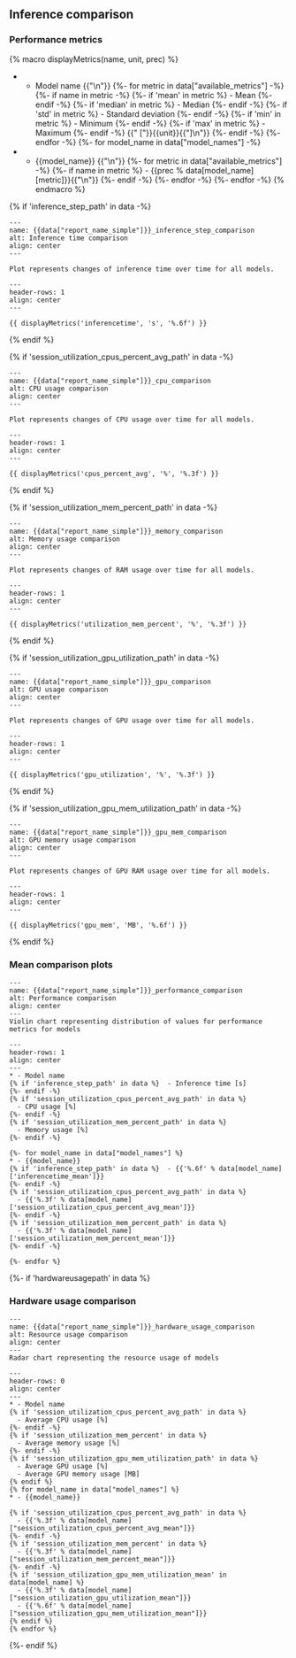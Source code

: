 ## Inference comparison

### Performance metrics

{% macro displayMetrics(name, unit, prec) %}
* - Model name {{"\n"}}
{%- for metric in data["available_metrics"] -%}
{%- if name in metric -%}
{%- if 'mean' in metric %}  - Mean  {%- endif -%}
{%- if 'median' in metric %}  - Median {%- endif -%}
{%- if 'std' in metric %}  - Standard deviation {%- endif -%}
{%- if 'min' in metric %}  - Minimum {%- endif -%}
{%- if 'max' in metric %}  - Maximum {%- endif -%}
{{" ["}}{{unit}}{{"]\n"}}
{%- endif -%}
{%- endfor -%}
{%- for model_name in data["model_names"] -%}
* - {{model_name}} {{"\n"}}
{%- for metric in data["available_metrics"] -%}
{%- if name in metric %}  - {{prec % data[model_name][metric]}}{{"\n"}} {%- endif -%}
{%- endfor -%}
{%- endfor -%}
{% endmacro %}

{% if 'inference_step_path' in data -%}
```{figure} {{data["inference_step_path"]}}
---
name: {{data["report_name_simple"]}}_inference_step_comparison
alt: Inference time comparison
align: center
---

Plot represents changes of inference time over time for all models.
```

```{list-table} Summary of inference time metrics for models
---
header-rows: 1
align: center
---

{{ displayMetrics('inferencetime', 's', '%.6f') }}

```
{% endif %}

{% if 'session_utilization_cpus_percent_avg_path' in data -%}
```{figure} {{data["session_utilization_cpus_percent_avg_path"]}}
---
name: {{data["report_name_simple"]}}_cpu_comparison
alt: CPU usage comparison
align: center
---

Plot represents changes of CPU usage over time for all models.
```

```{list-table} Summary of CPU usage metrics for models
---
header-rows: 1
align: center
---

{{ displayMetrics('cpus_percent_avg', '%', '%.3f') }}
```
{% endif %}

{% if 'session_utilization_mem_percent_path' in data -%}
```{figure} {{data["session_utilization_mem_percent_path"]}}
---
name: {{data["report_name_simple"]}}_memory_comparison
alt: Memory usage comparison
align: center
---

Plot represents changes of RAM usage over time for all models.
```
```{list-table} Summary of RAM usage metrics for models
---
header-rows: 1
align: center
---

{{ displayMetrics('utilization_mem_percent', '%', '%.3f') }}
```
{% endif %}

{% if 'session_utilization_gpu_utilization_path' in data -%}
```{figure} {{data["session_utilization_gpu_utilization_path"]}}
---
name: {{data["report_name_simple"]}}_gpu_comparison
alt: GPU usage comparison
align: center
---

Plot represents changes of GPU usage over time for all models.
```
```{list-table} Summary of GPU usage metrics for models
---
header-rows: 1
align: center
---

{{ displayMetrics('gpu_utilization', '%', '%.3f') }}
```
{% endif %}

{% if 'session_utilization_gpu_mem_utilization_path' in data -%}
```{figure} {{data["session_utilization_gpu_mem_utilization_path"]}}
---
name: {{data["report_name_simple"]}}_gpu_mem_comparison
alt: GPU memory usage comparison
align: center
---

Plot represents changes of GPU RAM usage over time for all models.
```
```{list-table} Summary of GPU RAM usage metrics for models
---
header-rows: 1
align: center
---

{{ displayMetrics('gpu_mem', 'MB', '%.6f') }}
```
{% endif %}

### Mean comparison plots

```{figure} {{data["meanperformancepath"]}}
---
name: {{data["report_name_simple"]}}_performance_comparison
alt: Performance comparison
align: center
---
Violin chart representing distribution of values for performance metrics for models
```

```{list-table} Performance metric for models
---
header-rows: 1
align: center
---
* - Model name
{% if 'inference_step_path' in data %}  - Inference time [s]
{%- endif -%}
{% if 'session_utilization_cpus_percent_avg_path' in data %}
  - CPU usage [%]
{%- endif -%}
{% if 'session_utilization_mem_percent_path' in data %}
  - Memory usage [%]
{%- endif -%}

{%- for model_name in data["model_names"] %}
* - {{model_name}}
{% if 'inference_step_path' in data %}  - {{'%.6f' % data[model_name]['inferencetime_mean']}}
{%- endif -%}
{% if 'session_utilization_cpus_percent_avg_path' in data %}
  - {{'%.3f' % data[model_name]['session_utilization_cpus_percent_avg_mean']}}
{%- endif -%}
{% if 'session_utilization_mem_percent_path' in data %}
  - {{'%.3f' % data[model_name]['session_utilization_mem_percent_mean']}}
{%- endif -%}

{%- endfor %}
```

{%- if 'hardwareusagepath' in data %}
### Hardware usage comparison

```{figure} {{data["hardwareusagepath"]}}
---
name: {{data["report_name_simple"]}}_hardware_usage_comparison
alt: Resource usage comparison
align: center
---
Radar chart representing the resource usage of models
```
```{list-table} Hardware usage statistics
---
header-rows: 0
align: center
---
* - Model name
{% if 'session_utilization_cpus_percent_avg_path' in data %}
  - Average CPU usage [%]
{%- endif -%}
{% if 'session_utilization_mem_percent' in data %}
  - Average memory usage [%]
{%- endif -%}
{% if 'session_utilization_gpu_mem_utilization_path' in data %}
  - Average GPU usage [%]
  - Average GPU memory usage [MB]
{% endif %}
{% for model_name in data["model_names"] %}
* - {{model_name}}

{% if 'session_utilization_cpus_percent_avg_path' in data %}
  - {{'%.3f' % data[model_name]["session_utilization_cpus_percent_avg_mean"]}}
{%- endif -%}
{% if 'session_utilization_mem_percent' in data %}
  - {{'%.3f' % data[model_name]["session_utilization_mem_percent_mean"]}}
{%- endif -%}
{% if 'session_utilization_gpu_mem_utilization_mean' in data[model_name] %}
  - {{'%.3f' % data[model_name]["session_utilization_gpu_utilization_mean"]}}
  - {{'%.6f' % data[model_name]["session_utilization_gpu_mem_utilization_mean"]}}
{% endif %}
{% endfor %}
```
{%- endif %}


